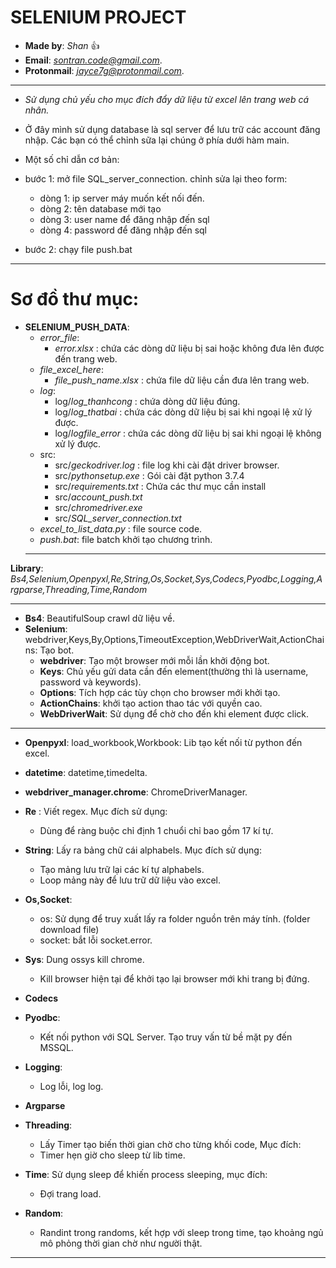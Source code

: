 # SELENIUM PROJECT

- **Made by**: *Shan* :+1: 			 
- **Email**: *sontran.code@gmail.com*.		 
- **Protonmail**: *jayce7g@protonmail.com*.	 

----------------------------------------
- *Sử dụng chủ yếu cho mục đích đẩy dữ liệu từ excel lên trang web cá nhân.*

- Ở đây mình sử dụng database là sql server để lưu trữ các account đăng nhập. Các bạn có thể chỉnh sữa lại chúng ở phía dưới hàm main.

- Một số chỉ dẫn cơ bản:
- bước 1:  mở file SQL_server_connection. chỉnh sửa lại theo form:
  - dòng 1:  ip server máy muốn kết nối đến.
  - dòng 2: tên database mới tạo
  - dòng 3: user name để đăng nhập đến sql
  - dòng 4: password để đăng nhập đến sql
- bước 2: chạy file push.bat
----------------------------------------

# Sơ đồ thư mục:


- **SELENIUM_PUSH_DATA**:
	- *error_file*:
	   - *error.xlsx* : chứa các dòng dữ liệu bị sai hoặc không đưa lên được đến trang web.
	- *file_excel_here*:
	   -	*file_push_name.xlsx* : chứa file dữ liệu cần đưa lên trang web.
	- *log*:
	   - log/*log_thanhcong* : chứa dòng dữ liệu đúng.
	   - log/*log_thatbai*	: chứa các dòng dữ liệu bị sai khi ngoại lệ xử lý được.
	   - log/*logfile_error* : chứa các dòng dữ liệu bị sai khi ngoại lệ không xử lý được.
	- src:
	  - src/*geckodriver.log* : file log khi cài đặt driver browser.
	  - src/*pythonsetup.exe*	: Gói cài đặt python 3.7.4
	  - src/*requirements.txt* : Chứa các thư mục cần install
	  - src/*account_push.txt*
	  - src/*chromedriver.exe*
	  - src/*SQL_server_connection.txt*
  - *excel_to_list_data.py* : file source code.
  - *push.bat*: file batch khởi tạo chương trình.
  ----------------------------------------
**Library**: *Bs4,Selenium,Openpyxl,Re,String,Os,Socket,Sys,Codecs,Pyodbc,Logging,Argparse,Threading,Time,Random*

----------------------------------------
- **Bs4**: BeautifulSoup crawl dữ liệu về.
- **Selenium**: webdriver,Keys,By,Options,TimeoutException,WebDriverWait,ActionChains:	Tạo bot.
	- **webdriver**: Tạo một browser mới mỗi lần khởi động bot.
	- **Keys**: Chủ yếu gửi data cần đến element(thường thì là username, password và keywords).
	- **Options**: Tích hợp các tùy chọn cho browser mới khởi tạo.
	- **ActionChains**: khởi tạo action thao tác với quyền cao.
	- **WebDriverWait**: Sử dụng để chờ cho đến khi element được click.
	
---------------------------------------
- **Openpyxl**: load_workbook,Workbook: Lib tạo kết nối từ python đến excel.
- **datetime**: datetime,timedelta.
- **webdriver_manager.chrome**: ChromeDriverManager.
- **Re** : Viết regex. Mục đích sử dụng:
	- Dùng để ràng buộc chỉ định 1 chuổi chỉ bao gồm 17 kí tự.
- **String**: Lấy ra bảng chữ cái alphabels. Mục đích sử dụng:
	- Tạo mảng lưu trữ lại các kí tự alphabels.
	- Loop mảng này để lưu trữ dữ liệu vào excel.
- **Os,Socket**:
	- os: Sử dụng để truy xuất lấy ra folder nguồn trên máy tính. (folder download file)
	- socket: bắt lỗi socket.error.
- **Sys**: Dung ossys kill chrome.
	- Kill browser hiện tại để khởi tạo lại browser mới khi trang bị đứng.

	
- **Codecs**
- **Pyodbc**: 
	- Kết nối python với SQL Server. Tạo truy vấn từ bề mặt py đến MSSQL.
- **Logging**: 
	- Log lỗi, log log.
- **Argparse**
- **Threading**: 
	- Lấy Timer tạo biến thời gian chờ cho từng khối code, Mục đích:
	- Timer hẹn giờ cho sleep từ lib time.
- **Time**: Sử dụng sleep để khiến process sleeping, mục đích:
	- Đợi trang load.
- **Random**: 
	- Randint trong randoms, kết hợp với sleep trong time, tạo khoảng ngủ mô phỏng thời gian chờ như người thật.
----------------------------------------